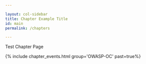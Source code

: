 ```yaml
---

layout: col-sidebar
title: Chapter Example Title
id: main
permalink: /chapters

---
```



Test Chapter Page

{% include chapter_events.html group='OWASP-OC' past=true%}